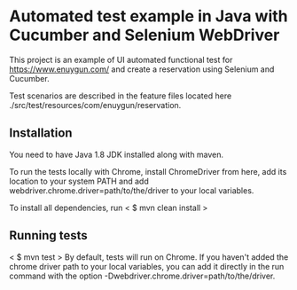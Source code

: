 # Automated test example in Java with Cucumber and Selenium WebDriver
This project is an example of UI automated functional test for https://www.enuygun.com/ and create a reservation using Selenium and Cucumber.

Test scenarios are described in the feature files located here ./src/test/resources/com/enuygun/reservation.


## Installation
You need to have Java 1.8 JDK installed along with maven.

To run the tests locally with Chrome, install ChromeDriver from here, add its location to your system PATH and add webdriver.chrome.driver=path/to/the/driver to your local variables.

To install all dependencies, run
< $ mvn clean install >

## Running tests
< $ mvn test >
By default, tests will run on Chrome. If you haven't added the chrome driver path to your local variables, you can add it directly in the run command with the option -Dwebdriver.chrome.driver=path/to/the/driver.
